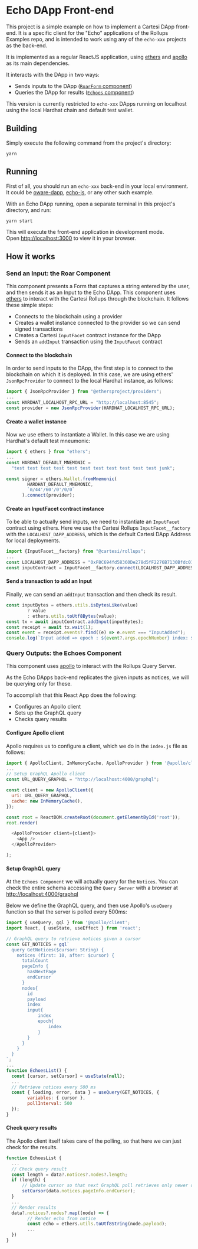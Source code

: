# Echo DApp Front-end

This project is a simple example on how to implement a Cartesi DApp front-end.
It is a specific client for the "Echo" applications of the Rollups Examples repo, and is intended to work using any of the `echo-xxx` projects as the back-end.

It is implemented as a regular ReactJS application, using [ethers](https://docs.ethers.io/) and [apollo](https://www.apollographql.com/docs/react/) as its main dependencies.

It interacts with the DApp in two ways:

- Sends inputs to the DApp ([`RoarForm` component](#send-an-input-the-roar-component))
- Queries the DApp for results ([`Echoes` component](#query-outputs-the-echoes-component))

This version is currently restricted to `echo-xxx` DApps running on localhost using the local Hardhat chain and default test wallet.

## Building

Simply execute the following command from the project's directory:

```shell
yarn
```

## Running

First of all, you should run an `echo-xxx` back-end in your local environment. It could be [oware-dapp](../oware-dapp/), [echo-js](../oware-dapp/), or any other such example.

With an Echo DApp running, open a separate terminal in this project's directory, and run:

```shell
yarn start
```

This will execute the front-end application in development mode.\
Open [http://localhost:3000](http://localhost:3000) to view it in your browser.

## How it works

### Send an Input: the Roar Component

This component presents a Form that captures a string entered by the user, and then sends it as an Input to the Echo DApp.
This component uses [ethers](https://docs.ethers.io/) to interact with the Cartesi Rollups through the blockchain. It follows these simple steps:

- Connects to the blockchain using a provider
- Creates a wallet instance connected to the provider so we can send signed transactions
- Creates a Cartesi `InputFacet` contract instance for the DApp
- Sends an `addInput` transaction using the `InputFacet` contract

#### Connect to the blockchain

In order to send inputs to the DApp, the first step is to connect to the blockchain on which it is deployed.
In this case, we are using ethers' `JsonRpcProvider` to connect to the local Hardhat instance, as follows:

```js
import { JsonRpcProvider } from "@ethersproject/providers";
...
const HARDHAT_LOCALHOST_RPC_URL = "http://localhost:8545";
const provider = new JsonRpcProvider(HARDHAT_LOCALHOST_RPC_URL);
```

#### Create a wallet instance

Now we use ethers to instantiate a Wallet. In this case we are using Hardhat's default test mneumonic:

```js
import { ethers } from "ethers";
...
const HARDHAT_DEFAULT_MNEMONIC =
  "test test test test test test test test test test test junk";

const signer = ethers.Wallet.fromMnemonic(
        HARDHAT_DEFAULT_MNEMONIC,
        `m/44'/60'/0'/0/0`
      ).connect(provider);
```

#### Create an InputFacet contract instance

To be able to actually send inputs, we need to instantiate an `InputFacet` contract using ethers. Here we use the Cartesi Rollups `InputFacet__factory` with the `LOCALHOST_DAPP_ADDRESS`, which is the default Cartesi DApp Address for local deployments.

```js
import {InputFacet__factory} from "@cartesi/rollups";
...
const LOCALHOST_DAPP_ADDRESS = "0xF8C694fd58360De278d5fF2276B7130Bfdc0192A"
const inputContract = InputFacet__factory.connect(LOCALHOST_DAPP_ADDRESS, signer)
```

#### Send a transaction to add an Input

Finally, we can send an `addInput` transaction and then check its result.

```js
const inputBytes = ethers.utils.isBytesLike(value)
        ? value
        : ethers.utils.toUtf8Bytes(value);
const tx = await inputContract.addInput(inputBytes);
const receipt = await tx.wait(1);
const event = receipt.events?.find((e) => e.event === "InputAdded");
console.log(`Input added => epoch : ${event?.args.epochNumber} index: ${event?.args.inputIndex} `)
```

### Query Outputs: the Echoes Component

This component uses [apollo](https://www.apollographql.com/docs/react/) to interact with the Rollups Query Server.

As the Echo DApps back-end replicates the given inputs as notices, we will be querying only for these.

To accomplish that this React App does the following:

- Configures an Apollo client
- Sets up the GraphQL query
- Checks query results

#### Configure Apollo client

Apollo requires us to configure a client, which we do in the `index.js` file as follows:

```js
import { ApolloClient, InMemoryCache, ApolloProvider } from '@apollo/client';
...
// Setup GraphQL Apollo client 
const URL_QUERY_GRAPHQL = "http://localhost:4000/graphql";

const client = new ApolloClient({
  uri: URL_QUERY_GRAPHQL,
  cache: new InMemoryCache(),
});

const root = ReactDOM.createRoot(document.getElementById('root'));
root.render(

  <ApolloProvider client={client}>
    <App />
  </ApolloProvider>

);
```

#### Setup GraphQL query

At the `Echoes Component` we will actually query for the `Notices`. You can check the entire schema accessing the `Query Server` with a browser at [http://localhost:4000/graphql](http://localhost:4000/graphql)

Below we define the GraphQL query, and then use Apollo's `useQuery` function so that the server is polled every 500ms:

```js
import { useQuery, gql } from '@apollo/client';
import React, { useState, useEffect } from 'react';

// GraphQL query to retrieve notices given a cursor
const GET_NOTICES = gql`
  query GetNotices($cursor: String) {
    notices (first: 10, after: $cursor) {
      totalCount
      pageInfo {
        hasNextPage
        endCursor
      }
      nodes{
        id
        payload
        index
        input{
            index
            epoch{
                index
            }
        }
      }
    }
  }
`;
...
function EchoesList() {
  const [cursor, setCursor] = useState(null);
  ...
  // Retrieve notices every 500 ms
  const { loading, error, data } = useQuery(GET_NOTICES, {
        variables: { cursor },
        pollInterval: 500
  });
}
```

#### Check query results

The Apollo client itself takes care of the polling, so that here we can just check for the results.

```js
function EchoesList {
  ...
  // Check query result
  const length = data?.notices?.nodes?.length;
  if (length) {
      // Update cursor so that next GraphQL poll retrieves only newer data
      setCursor(data.notices.pageInfo.endCursor);
  }
  ...
  // Render results
  data?.notices?.nodes?.map((node) => {
        // Render echo from notice
        const echo = ethers.utils.toUtf8String(node.payload);
        ...
  })
}
```
